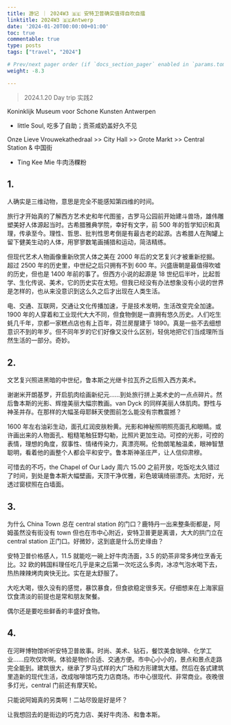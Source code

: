 ```yaml
---
title: 游记 ｜ 2024W3 🇧🇪 安特卫普确实值得自吹自擂
linktitle: 2024W3 🇧🇪Antwerp
date: '2024-01-20T00:00:00+01:00'
toc: true
commentable: true
type: posts
tags: ["travel", "2024"]

# Prev/next pager order (if `docs_section_pager` enabled in `params.toml`)
weight: -8.3

---
```


> 2024.1.20 Day trip 实践2

Koninklijk Museum voor Schone Kunsten Antwerpen

* little Soul, 吃多了自助；贡茶咸奶盖好久不见
  
<!--more-->

Onze Lieve Vrouwekathedraal >> City Hall >> Grote Markt >> Central Station & 中国街

* Ting Kee Mie 牛肉汤粿粉

## 1.

人确实是三维动物，意思是完全不能感知第四维的时间。

旅行才开始真的了解西方艺术史和年代图鉴，古罗马公园前开始建斗兽场，雄伟雕塑美好人体源起当时。古希腊雅典学院，幸好有文字，前 500 年的哲学知识和真理，传承至今。理性、哲思、批判性思考倒是有最古老的起源。古希腊人在陶罐上留下健美生动的人体，用寥寥数笔画捕猎和运动，简洁精练。

但现代艺术人物画像重新欣赏人体之美在 2000 年后的文艺复兴才被重新挖掘。超过 2500 年的历史里，中世纪之后只拥有不到 600 年。兴盛唐朝是最值得吹嘘的历史，但也是 1400 年前的事了。但西方小说的起源是 18 世纪后半叶，比起哲学、生化传说、美术，它的历史实在太短。但我已经没有办法想象没有小说的世界是怎样的，也从来没意识到这么久之后才出现在人类生活。

电、交通、互联网，交通让文化传播加速，于是技术发明，生活改变完全加速。1900 年的人穿着和工业现代大大不同，但食物倒是一直拥有悠久历史。人们吃生蚝几千年，京都一家糕点店也有上百年，荷兰房屋建于 1890。真是一些不去细想意识不到的年岁。但不同年岁的它们好像又没什么区别，轻佻地把它们当成理所当然生活的一部分。奇妙。

## 2. 

文艺复兴照进黑暗的中世纪，鲁本斯之光继卡拉瓦乔之后照入西方美术。

谢谢米开朗基罗，开启肌肉绘画新纪元……到处旅行拼上美术史的一点点碎片。然后鲁本斯的光影、辉煌美丽大幅宗教画。van Dyck 的同样美丽人体肌肉。野性与神圣并存。在那样的大幅圣母耶稣天使图前怎么能没有宗教震撼？

1600 年左右油彩生动，面孔红润皮肤粉黄。光影和神秘照明照亮面孔和眼睛。或许画出来的人物面孔、粗糙笔触狂野勾勒，比照片更加生动。可控的光影，可控的表情，理想的角度，叙事性、情绪传染力，真漂亮啊。伦勃朗笔触温柔，眼神智慧聪明，看着他的画整个人都会平和安宁。鲁本斯神圣庄严，让人信仰肃穆。

可惜去的不巧，the Chapel of Our Lady 周六 15.00 之前开放，吃饭吃太久错过了时间，到处是鲁本斯大幅壁画，天顶干净优雅，彩色玻璃绮丽漂亮。太阳好，光透过窗棂照在白墙面。

## 3.

为什么 China Town 总在 central station 的门口？鹿特丹一出来整条街都是，阿姆虽然没有街没有 town 但也在市中心附近，安特卫普更是离谱，大大的拱门立在 central station 正门口。好微妙，这到底是什么历史缘由？

安特卫普价格感人，11.5 就能吃一碗上好牛肉汤面，3.5 的奶茶非常多烤位烹香无比。32 欧的韩国料理任吃几乎是来之后第一次吃这么多肉，冰凉气泡水喝下去，热热辣辣烤肉爽快无比。实在是太舒服了。

大吃大喝，很久没有的感觉，暴饮暴食，但食欲稳定很多天。仔细想来在上海家庭饮食清淡的前提也是常和朋友聚餐。

偶尔还是要吃些鲜香的丰盛好食物。

## 4. 

在河畔博物馆听听安特卫普故事。时尚、美术、钻石，餐饮美食咖啡、化学工业……应吹仅吹啊。体验是物价合适、交通方便。市中心小小的，景点和景点走路完全能到。建筑很大，继承了罗马式样的大广场和方形建筑大楼。然后在各式建筑里造新的现代生活，改成咖啡馆巧克力店商场。市中心很现代、非常商业。夜晚很多灯光，central 门前还有摩天轮。

只能说阿姆真的另类啊！二站尽毁是好是坏？

让我想回去的是街边的巧克力店、美好牛肉汤、和鲁本斯。
